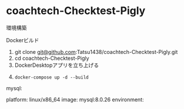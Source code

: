 # coachtech-Checktest-Pigly
環境構築

  Dockerビルド
  1. git clone git@github.com:Tatsu1438/coachtech-Checktest-Pigly.git
  2. cd coachtech-Checktest-Pigly
  3. DockerDesktopアプリを立ち上げる
  4.     docker-compose up -d --build

mysql:

platform: linux/x86_64
image: mysql:8.0.26
environment:

